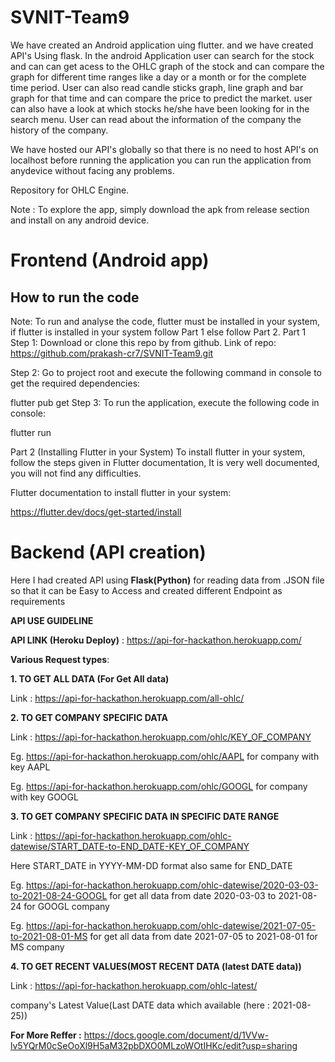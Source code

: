 # SVNIT-Team9

We have created an Android application uing flutter. and we have created API's Using flask.
In the android Application user can search for the stock and can can get acess to the OHLC graph of the stock and can compare the graph for different time ranges like a day or a month or for the complete time period. User can also read candle sticks graph, line graph and bar graph for that time and can compare the price to predict the market. user can also have a look at which stocks he/she have been looking for in the search menu. User can read about the information of the company the history of the company.

We have hosted our API's globally so that there is no need to host API's on localhost before running the application you can run the application from anydevice without facing any problems.

Repository for OHLC Engine.

Note : To explore the app, simply download the apk from release section and install on any android device.

# Frontend (Android app)
## How to run the code
Note: To run and analyse the code, flutter must be installed in your system, if flutter is installed in your system follow Part 1 else follow Part 2.
Part 1
Step 1: Download or clone this repo by from github. 
Link of repo:
https://github.com/prakash-cr7/SVNIT-Team9.git

Step 2: Go to project root and execute the following command in console to get the required dependencies:

flutter pub get 
Step 3: To run the application, execute the following code in console:

flutter run


Part 2 (Installing Flutter in your System)
To install flutter in your system, follow the steps given in Flutter documentation, It is very well documented, you will not find any difficulties.

Flutter documentation to install flutter in your system:

https://flutter.dev/docs/get-started/install

# Backend (API creation)

Here I had created API using **Flask(Python)** for reading data from .JSON file so that it can be Easy to Access and created different Endpoint as requirements

**API USE GUIDELINE**

**API LINK (Heroku Deploy)** : https://api-for-hackathon.herokuapp.com/

**Various Request types**:

**1. TO GET ALL DATA (For Get All data)**

Link : https://api-for-hackathon.herokuapp.com/all-ohlc/

**2. TO GET COMPANY SPECIFIC DATA**

Link : https://api-for-hackathon.herokuapp.com/ohlc/KEY_OF_COMPANY

Eg. https://api-for-hackathon.herokuapp.com/ohlc/AAPL for company with key AAPL

Eg. https://api-for-hackathon.herokuapp.com/ohlc/GOOGL for company with key GOOGL

**3. TO GET COMPANY SPECIFIC DATA IN SPECIFIC DATE RANGE**

Link : https://api-for-hackathon.herokuapp.com/ohlc-datewise/START_DATE-to-END_DATE-KEY_OF_COMPANY

Here START_DATE in YYYY-MM-DD format also same for END_DATE

Eg. https://api-for-hackathon.herokuapp.com/ohlc-datewise/2020-03-03-to-2021-08-24-GOOGL for get all data from date 2020-03-03 to 2021-08-24 for GOOGL company

Eg. https://api-for-hackathon.herokuapp.com/ohlc-datewise/2021-07-05-to-2021-08-01-MS for get all data from date 2021-07-05 to 2021-08-01 for MS company

**4. TO GET RECENT VALUES(MOST RECENT DATA (latest DATE data))**

Link : https://api-for-hackathon.herokuapp.com/ohlc-latest/ 

company's Latest Value(Last DATE data which available (here : 2021-08-25)) 

**For More Reffer :** https://docs.google.com/document/d/1VVw-lv5YQrM0cSeOoXl9H5aM32pbDXO0MLzoWOtIHKc/edit?usp=sharing
